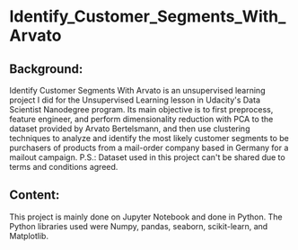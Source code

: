 # Identify_Customer_Segments_With_Arvato
## Background: 
Identify Customer Segments With Arvato is an unsupervised learning project I did for the Unsupervised Learning lesson in Udacity's Data Scientist Nanodegree program. Its main objective is to first preprocess, feature engineer, and perform dimensionality reduction with PCA to the dataset provided by Arvato Bertelsmann, and then use clustering techniques to analyze and identify the most likely customer segments to be purchasers of products from a mail-order company based in Germany for a mailout campaign.
P.S.: Dataset used in this project can't be shared due to terms and conditions agreed.
## Content: 
This project is mainly done on Jupyter Notebook and done in Python. The Python libraries used were Numpy, pandas, seaborn, scikit-learn, and Matplotlib. 
